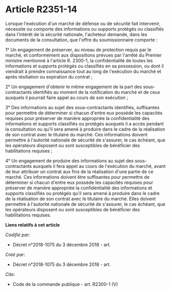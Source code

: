 # Article R2351-14

Lorsque l'exécution d'un marché de défense ou de sécurité fait intervenir, nécessite ou comporte des informations ou supports
protégés ou classifiés dans l'intérêt de la sécurité nationale, l'acheteur demande, dans les documents de la consultation,
que l'offre du soumissionnaire comporte : 

1° Un engagement de préserver, au niveau de protection requis par le marché, et conformément aux dispositions prévues par
l'arrêté du Premier ministre mentionné à l'article R. 2300-1, la confidentialité de toutes les informations et supports
protégés ou classifiés en sa possession, ou dont il viendrait à prendre connaissance tout au long de l'exécution du marché et
après résiliation ou expiration du contrat ; 

2° Un engagement d'obtenir le même engagement de la part des sous-contractants identifiés au moment de la notification du
marché et de ceux auxquels il pourrait faire appel au cours de son exécution ; 

3° Des informations au sujet des sous-contractants identifiés, suffisantes pour permettre de déterminer si chacun d'entre eux
possède les capacités requises pour préserver de manière appropriée la confidentialité des informations et supports
classifiés ou protégés auxquels il a accès pendant la consultation ou qu'il sera amené à produire dans le cadre de la
réalisation de son contrat avec le titulaire du marché. Ces informations doivent permettre à l'autorité nationale de sécurité
de s'assurer, le cas échéant, que les opérateurs disposent ou sont susceptibles de bénéficier des habilitations requises ; 

4° Un engagement de produire des informations au sujet des sous-contractants auxquels il fera appel au cours de l'exécution
du marché, avant de leur attribuer un contrat aux fins de la réalisation d'une partie de ce marché. Ces informations doivent
être suffisantes pour permettre de déterminer si chacun d'entre eux possède les capacités requises pour préserver de manière
appropriée la confidentialité des informations et supports classifiés ou protégés qu'il sera amené à produire dans le cadre
de la réalisation de son contrat avec le titulaire du marché. Elles doivent permettre à l'autorité nationale de sécurité de
s'assurer, le cas échéant, que les opérateurs disposent ou sont susceptibles de bénéficier des habilitations requises.

**Liens relatifs à cet article**

_Codifié par_:

  - Décret n°2018-1075 du 3 décembre 2018 - art.

_Créé par_:

  - Décret n°2018-1075 du 3 décembre 2018 - art.

_Cite_:

  - Code de la commande publique - art. R2300-1 (V)
